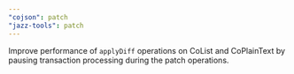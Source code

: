 ```yaml
---
"cojson": patch
"jazz-tools": patch
---
```


Improve performance of `applyDiff` operations on CoList and CoPlainText by pausing transaction processing during the patch operations.
